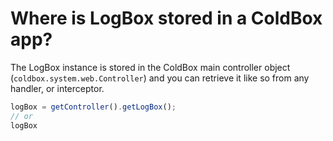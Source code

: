 # Where is LogBox stored in a ColdBox app?

The LogBox instance is stored in the ColdBox main controller object (`coldbox.system.web.Controller`) and you can retrieve it like so from any handler, or interceptor.

```javascript
logBox = getController().getLogBox();
// or 
logBox
```
